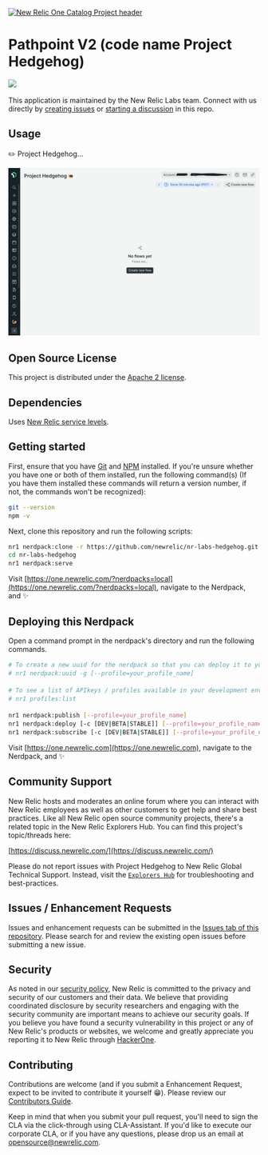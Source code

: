 [![New Relic One Catalog Project header](https://github.com/newrelic/opensource-website/raw/master/src/images/categories/New_Relic_One_Catalog_Project.png)](https://opensource.newrelic.com/oss-category/#new-relic-one-catalog-project)

# Pathpoint V2 (code name Project Hedgehog)

<a href="https://github.com/newrelic?q=nrlabs-viz&amp;type=all&amp;language=&amp;sort="><img src="https://user-images.githubusercontent.com/1786630/214122263-7a5795f6-f4e3-4aa0-b3f5-2f27aff16098.png" height=50 /></a>

This application is maintained by the New Relic Labs team. Connect with us directly by [creating issues](../../issues) or [starting a discussion](../../discussions) in this repo.

## Usage

:pencil2: Project Hedgehog...

![Screenshot #1](catalog/screenshots/hedgehog-no-flows-screenshot.png)

## Open Source License

This project is distributed under the [Apache 2 license](LICENSE).

## Dependencies

Uses [New Relic service levels](https://docs.newrelic.com/docs/service-level-management/intro-slm/).

## Getting started

First, ensure that you have [Git](https://git-scm.com/book/en/v2/Getting-Started-Installing-Git) and [NPM](https://www.npmjs.com/get-npm) installed. If you're unsure whether you have one or both of them installed, run the following command(s) (If you have them installed these commands will return a version number, if not, the commands won't be recognized):

```bash
git --version
npm -v
```

Next, clone this repository and run the following scripts:

```bash
nr1 nerdpack:clone -r https://github.com/newrelic/nr-labs-hedgehog.git
cd nr-labs-hedgehog
nr1 nerdpack:serve
```

Visit [https://one.newrelic.com/?nerdpacks=local](https://one.newrelic.com/?nerdpacks=local), navigate to the Nerdpack, and :sparkles:

## Deploying this Nerdpack

Open a command prompt in the nerdpack's directory and run the following commands.

```bash
# To create a new uuid for the nerdpack so that you can deploy it to your account:
# nr1 nerdpack:uuid -g [--profile=your_profile_name]

# To see a list of APIkeys / profiles available in your development environment:
# nr1 profiles:list

nr1 nerdpack:publish [--profile=your_profile_name]
nr1 nerdpack:deploy [-c [DEV|BETA|STABLE]] [--profile=your_profile_name]
nr1 nerdpack:subscribe [-c [DEV|BETA|STABLE]] [--profile=your_profile_name]
```

Visit [https://one.newrelic.com](https://one.newrelic.com), navigate to the Nerdpack, and :sparkles:

## Community Support

New Relic hosts and moderates an online forum where you can interact with New Relic employees as well as other customers to get help and share best practices. Like all New Relic open source community projects, there's a related topic in the New Relic Explorers Hub. You can find this project's topic/threads here:

[https://discuss.newrelic.com/](https://discuss.newrelic.com/)

Please do not report issues with Project Hedgehog to New Relic Global Technical Support. Instead, visit the [`Explorers Hub`](https://discuss.newrelic.com/c/build-on-new-relic) for troubleshooting and best-practices.

## Issues / Enhancement Requests

Issues and enhancement requests can be submitted in the [Issues tab of this repository](../../issues). Please search for and review the existing open issues before submitting a new issue.

## Security

As noted in our [security policy](https://github.com/newrelic/nr-labs-hedgehog/security/policy), New Relic is committed to the privacy and security of our customers and their data. We believe that providing coordinated disclosure by security researchers and engaging with the security community are important means to achieve our security goals.
If you believe you have found a security vulnerability in this project or any of New Relic's products or websites, we welcome and greatly appreciate you reporting it to New Relic through [HackerOne](https://hackerone.com/newrelic).

## Contributing

Contributions are welcome (and if you submit a Enhancement Request, expect to be invited to contribute it yourself :grin:). Please review our [Contributors Guide](CONTRIBUTING.md).

Keep in mind that when you submit your pull request, you'll need to sign the CLA via the click-through using CLA-Assistant. If you'd like to execute our corporate CLA, or if you have any questions, please drop us an email at opensource@newrelic.com.
